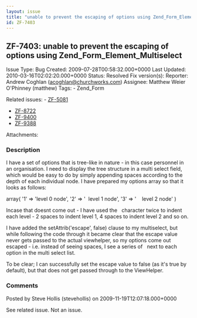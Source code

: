 ```yaml
---
layout: issue
title: "unable to prevent the escaping of options using Zend_Form_Element_Multiselect"
id: ZF-7403
---
```


ZF-7403: unable to prevent the escaping of options using Zend\_Form\_Element\_Multiselect
-----------------------------------------------------------------------------------------

 Issue Type: Bug Created: 2009-07-28T00:58:32.000+0000 Last Updated: 2010-03-16T02:02:20.000+0000 Status: Resolved Fix version(s): 
 Reporter:  Andrew Coghlan (acoghlan@churchworks.com)  Assignee:  Matthew Weier O'Phinney (matthew)  Tags: - Zend\_Form
 
 Related issues: - [ZF-5081](/issues/browse/ZF-5081)
- [ZF-8722](/issues/browse/ZF-8722)
- [ZF-9400](/issues/browse/ZF-9400)
- [ZF-9388](/issues/browse/ZF-9388)
 
 Attachments: 
### Description

I have a set of options that is tree-like in nature - in this case personnel in an organisation. I need to display the tree structure in a multi select field, which would be easy to do by simply appending spaces according to the depth of each individual node. I have prepared my options array so that it looks as follows:

array( '1' => 'level 0 node', '2' => '&nbsp;&nbsp;level 1 node', '3' => '&nbsp;&nbsp;&nbsp;&nbsp;level 2 node' )

Incase that doesnt come out - I have used the &nbsp; character twice to indent each level - 2 spaces to indent level 1, 4 spaces to indent level 2 and so on.

I have added the setAttrib('escape', false) clause to my multiselect, but while following the code through it became clear that the escape value never gets passed to the actual viewhelper, so my options come out escaped - i.e. instead of seeing spaces, I see a series of &nbsp; next to each option in the multi select list.

To be clear; I can successfully set the escape value to false (as it's true by default), but that does not get passed through to the ViewHelper.

 

 

### Comments

Posted by Steve Hollis (stevehollis) on 2009-11-19T12:07:18.000+0000

See related issue. Not an issue.

 

 